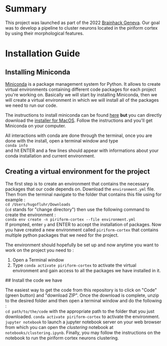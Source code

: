 # Summary

This project was launched as part of the 2022 [Brainhack Geneva](https://github.com/brainhack-ch/piriform-cortex-diversity). Our goal was to develop a pipeline to cluster neurons located in the piriform cortex by using their morphological features.
# Installation Guide
## Installing Miniconda
[Miniconda](https://docs.conda.io/en/latest/miniconda.html) is a package management system for Python. It allows to create virtual environments containing different code packages for each project you're working on. Basically we will start by installing Miniconda, then we will create a virtual environment in which we will install all of the packages we need to run our code.  

The instructions to install miniconda can be found [here](https://conda.io/projects/conda/en/latest/user-guide/install/macos.html) **but** you can directly download the [installer for MacOS](https://repo.anaconda.com/miniconda/Miniconda3-latest-MacOSX-x86_64.pkg). Follow the instructions and you'll get Miniconda on your computer.

All interactions with conda are done through the terminal, once you are done with the install, open a terminal window and type  
`conda info`  
and hit ENTER and a few lines should appear with informations about your conda installation and current environment.  

## Creating a virtual environment for the project
The first step is to create an environment that contains the necessary packages that our code depends on. Download the `environment.yml` file. Then from the terminal navigate to the folder that contains this file using for example :  
`cd /Users/hugofluhr/Downloads`  
(`cd` stands for "change directory")
then use the following command to create the environment :  
`conda env create -n piriform-cortex --file environment.yml`  
If prompted, enter `y` and ENTER to accept the installation of packages. Now you have created a new environment called `piriform-cortex` that contains multiple python packages that we need for the project.  

The environment should hopefully be set up and now anytime you want to work on the project you need to :
1) Open a Terminal window
2) Type `conda activate piriform-cortex` to activate the virtual environment and gain access to all the packages we have installed in it.  

## Install the code we have

The easiest way to get the code from this repository is to click on "Code" (green button) and "download ZIP". Once the download is complete, unzip to the desired folder amd then open a terminal window and do the following :  
`cd path/to/the/code` with the appropriate path to the folder that you just downloaded.
`conda activate piriform-cortex` to activate the environment.  
`jupyter notebook` to launch a jupyter notebook server on your web browser from which you can open the _clustering_ notebook at `notebooks/clustering.ipynb`. Finally, you may follow the instructions on the notebook to run the piriform cortex neurons clustering.
